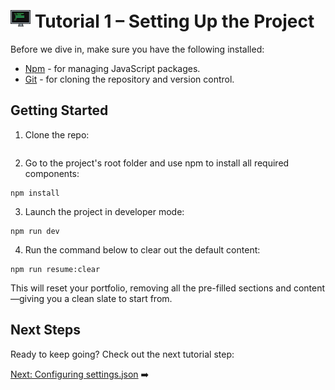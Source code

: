 # <img src="../assets/logo.png"> Tutorial 1 – Setting Up the Project

Before we dive in, make sure you have the following installed:

- [Npm](https://www.npmjs.com/) - for managing JavaScript packages.
- [Git](https://git-scm.com/) - for cloning the repository and version control.

## Getting Started

1. Clone the repo:
```
```

2. Go to the project's root folder and use npm to install all required components:
```
npm install
```

3. Launch the project in developer mode:
```
npm run dev
```

4. Run the command below to clear out the default content:
```
npm run resume:clear
```
This will reset your portfolio, removing all the pre-filled sections and content—giving you a clean slate to start from.

## Next Steps

Ready to keep going? Check out the next tutorial step:

[Next: Configuring settings.json](./TUTORIAL_02_CONFIGURING_SETTINGS_JSON.md) ➡️ 